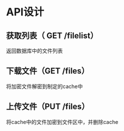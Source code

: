 # API设计
## 获取列表（ GET /filelist）
返回数据库中的文件列表

## 下载文件（GET /files）
将加密文件解密到制定的cache中

## 上传文件（PUT /files）
将cache中的文件加密到文件区中，并删除cache
